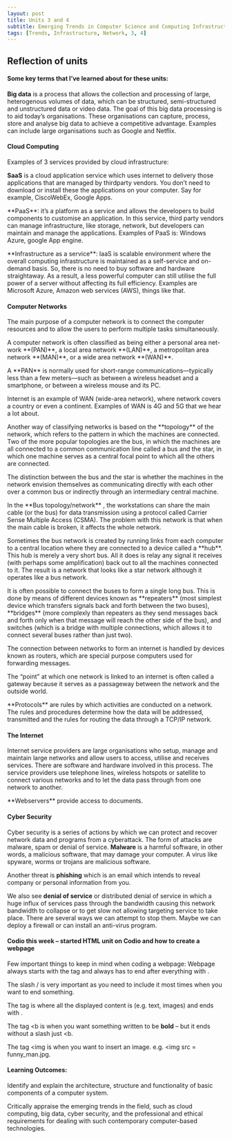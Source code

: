 ```yaml
---
layout: post
title: Units 3 and 4
subtitle: Emerging Trends in Computer Science and Computing Infrastructure and Network
tags: [Trends, Infrastructure, Network, 3, 4]
---
```


## Reflection of units

#### Some key terms that I’ve learned about for these units:
**Big data** is a process that allows the collection and processing of large, heterogenous volumes of data, which can be structured, semi-structured and unstructured data or video data. The goal of this big data processing is to aid today’s organisations. These organisations can capture, process, store and analyse big data to achieve a competitive advantage. Examples can include large organisations such as Google and Netflix.

#### Cloud Computing
Examples of 3 services provided by cloud infrastructure:
<p> <strong>SaaS</strong> is a cloud application service which uses internet to delivery those applications that are managed by thirdparty vendors. You don’t need to download or install these the applications on your computer. Say for example, CiscoWebEx, Google Apps.</p>
<p> **PaaS**: it’s a platform as a service and allows the developers to build components to customise an application. In this service, third party vendors can manage infrastructure, like storage, network, but developers can maintain and manage the applications. Examples of PaaS is: Windows Azure, google App engine.</p>
<p> **Infrastructure as a service**: IaaS is scalable environment where the overall computing infrastructure is maintained as a self-service and on-demand basis. So, there is no need to buy software and hardware straightaway. As a result, a less powerful computer can still utilise the full power of a server without affecting its full efficiency. Examples are Microsoft Azure, Amazon web services (AWS), things like that.</p>

#### Computer Networks
The main purpose of a computer network is to connect the computer resources and to allow the users to perform multiple tasks simultaneously.</p>
<p> A computer network is often classified as being either a personal area net-work **(PAN)**, a local area network **(LAN)**, a metropolitan area network **(MAN)**, or a wide area network **(WAN)**.</p>
<p> A **PAN** is normally used for short-range communications—typically less than a few meters—such as between a wireless headset and a smartphone, or between a wireless mouse and its PC.</p>
<p> Internet is an example of WAN (wide-area network), where network covers a country or even a continent. Examples of WAN is 4G and 5G that we hear a lot about.</p> 
<p> Another way of classifying networks is based on the **topology** of the network, which refers to the pattern in which the machines are connected. Two of the more popular topologies are the bus, in which the machines are all connected to a common communication line called a bus and the star, in which one machine serves as a central focal point to which all the others are connected.</p>
<p> The distinction between the bus and the star is whether the machines in the network envision themselves as communicating directly with each other over a common bus or indirectly through an intermediary central machine.</p>
<p>In the **Bus topology/network** , the workstations can share the main cable (or the bus) for data transmission using a protocol called Carrier Sense Multiple Access (CSMA). The problem with this network is that when the main cable is broken, it affects the whole network.</p>
<p>Sometimes the bus network is created by running links from each computer to a central location where they are connected to a device called a **hub**. This hub is merely a very short bus. All it does is relay any signal it receives (with perhaps some amplification) back out to all the machines connected to it. The result is a network that looks like a star network although it operates like a bus network.</p>
<p>It is often possible to connect the buses to form a single long bus. This is done by means of different devices known as **repeaters** (most simplest device which transfers signals back and forth between the two buses), **bridges** (more complexly than repeaters as they send messages back and forth only when that message will reach the other side of the bus), and switches (which is a bridge with multiple connections, which allows it to connect several buses rather than just two).</p>
<p>The connection between networks to form an internet is handled by devices known as routers, which are special purpose computers used for forwarding messages.</p>
<p>The “point” at which one network is linked to an internet is often called a gateway because it serves as a passageway between the network and the outside world.</p>
<p>**Protocols** are rules by which activities are conducted on a network. The rules and procedures determine how the data will be addressed, transmitted and the rules for routing the data through a TCP/IP network.</p>

#### The Internet
<p>Internet service providers are large organisations who setup, manage and maintain large networks and allow users to access, utilise and receives services. There are software and hardware involved in this process. The service providers use telephone lines, wireless hotspots or satellite to connect various networks and to let the data pass through from one network to another.</p>
<p>**Webservers** provide access to documents.</p>

#### Cyber Security
Cyber security is a series of actions by which we can protect and recover network data and programs from a cyberattack. The form of attacks are malware, spam or denial of service.
**Malware** is a harmful software, in other words, a malicious software, that may damage your computer. A virus like spyware, worms or trojans are malicious software.</p>
Another threat is **phishing** which is an email which intends to reveal company or personal information from you.</p>
We also see **denial of service** or distributed denial of service in which a huge influx of services pass through the bandwidth causing this network bandwidth to collapse or to get slow not allowing targeting service to take place. There are several ways we can attempt to stop them. Maybe we can deploy a firewall or can install an anti-virus program.</p>


#### Codio this week – started HTML unit on Codio and how to create a webpage
Few important things to keep in mind when coding a webpage:
Webpage always starts with the tag <html> and always has to end after everything with </html>.</p>
The slash / is very important as you need to include it most times when you want to end something.</p>
The tag <body> is where all the displayed content is (e.g. text, images) and ends with </body>.</p>
The tag <b is when you want something written to be **bold** – but it ends without a slash just <b.</p>
The tag <img is when you want to insert an image.                     e.g. <img src = funny_man.jpg.</p>





#### Learning Outcomes:
Identify and explain the architecture, structure and functionality of basic components of a computer system.</p> 
Critically appraise the emerging trends in the field, such as cloud computing, big data, cyber security, and the professional and ethical requirements for dealing with such contemporary computer-based technologies.</p>
